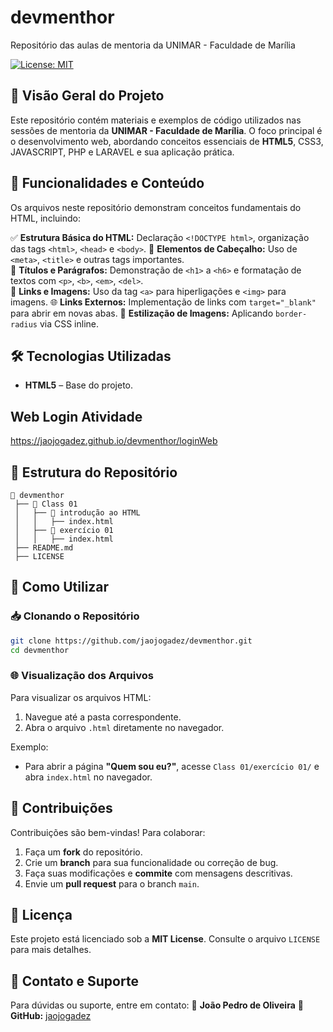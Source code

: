 # devmenthor

Repositório das aulas de mentoria da UNIMAR - Faculdade de Marília

[![License: MIT](https://img.shields.io/badge/License-MIT-yellow.svg)](https://opensource.org/licenses/MIT)

## 📌 Visão Geral do Projeto

Este repositório contém materiais e exemplos de código utilizados nas sessões de mentoria da **UNIMAR - Faculdade de Marília**. O foco principal é o desenvolvimento web, abordando conceitos essenciais de **HTML5**, CSS3, JAVASCRIPT, PHP e LARAVEL e sua aplicação prática.

## 🚀 Funcionalidades e Conteúdo

Os arquivos neste repositório demonstram conceitos fundamentais do HTML, incluindo:

✅ **Estrutura Básica do HTML:** Declaração `<!DOCTYPE html>`, organização das tags `<html>`, `<head>` e `<body>`.
📌 **Elementos de Cabeçalho:** Uso de `<meta>`, `<title>` e outras tags importantes.  
📝 **Títulos e Parágrafos:** Demonstração de `<h1>` a `<h6>` e formatação de textos com `<p>`, `<b>`, `<em>`, `<del>`.  
🔗 **Links e Imagens:** Uso da tag `<a>` para hiperligações e `<img>` para imagens.
🌐 **Links Externos:** Implementação de links com `target="_blank"` para abrir em novas abas.
🎨 **Estilização de Imagens:** Aplicando `border-radius` via CSS inline.

## 🛠️ Tecnologias Utilizadas
- **HTML5** – Base do projeto.

## Web Login Atividade
https://jaojogadez.github.io/devmenthor/loginWeb

## 📂 Estrutura do Repositório

```
📁 devmenthor
 ├── 📂 Class 01
 │   ├── 📂 introdução ao HTML
 │   │   ├── index.html
 │   ├── 📂 exercício 01
 │   │   ├── index.html
 ├── README.md
 ├── LICENSE
```

## 🔧 Como Utilizar

### 📥 Clonando o Repositório
```bash
git clone https://github.com/jaojogadez/devmenthor.git
cd devmenthor
```
### 🌐 Visualização dos Arquivos

Para visualizar os arquivos HTML:
1. Navegue até a pasta correspondente.
2. Abra o arquivo `.html` diretamente no navegador.

Exemplo:
- Para abrir a página **"Quem sou eu?"**, acesse `Class 01/exercício 01/` e abra `index.html` no navegador.

## 🤝 Contribuições

Contribuições são bem-vindas! Para colaborar:
1. Faça um **fork** do repositório.
2. Crie um **branch** para sua funcionalidade ou correção de bug.
3. Faça suas modificações e **commite** com mensagens descritivas.
4. Envie um **pull request** para o branch `main`.

## 📜 Licença
Este projeto está licenciado sob a **MIT License**. Consulte o arquivo `LICENSE` para mais detalhes.

## 📩 Contato e Suporte
Para dúvidas ou suporte, entre em contato:
📌 **João Pedro de Oliveira**
🔗 **GitHub:** [jaojogadez](https://github.com/jaojogadez)

